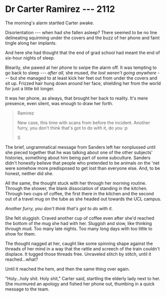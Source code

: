 # Dr Carter Ramirez --- 2112

The morning's alarm startled Carter awake.

Disorientation --- when had she fallen asleep? There seemed to be no line delineating squirming under the covers and the buzz of her phone and faint tingle along her implants.

And here she had thought that the end of grad school had meant the end of six-hour nights of sleep.

Blearily, she pawed at her phone to swipe the alarm off. It was tempting to go back to sleep --- *after all,* she mused, *the lost weren't going anywhere* --- but she managed to at least kick her feet out from under the covers and sit up. Frizzed hair hung down around her face, shielding her from the world for just a little bit longer.

It was her phone, as always, that brought her back to reality. It's mere presence, even silent, was enough to draw her forth.

> Ramirez
>
> New case\, this time with scans from before the incident. Another furry, you don't think that's got to do with it, do you :p
>
> S

The brief, ungrammatical message from Sanders left her nonplussed until she pieced together that he was talking about one of the other subjects' histories, something about him being part of some subculture. Sanders didn't honestly believe that people who pretended to be animals on the 'net were somehow more predisposed to get lost than everyone else. And, to be honest, neither did she.

All the same, the thought stuck with her through her morning routine. Through the shower, the blank dissociation of standing in the kitchen. Through two cups of coffee, the first there in the kitchen and the second out of a travel mug on the tube as she headed out towards the UCL campus.

*Another furry, you don't think that's got to do with it*.

She felt sluggish. Craved another cup of coffee even after she'd reached the bottom of the mug she had with her. Sluggish and slow, like thinking through mud. Too many late nights. Too many long days with too little to show for them.

The thought nagged at her, caught like some spinning shape against the threads of her mind in a way that the rattle and screech of the train couldn't displace. It tugged those threads free. Unraveled stitch by stitch, until it reached...what?

Until it reached the hem, and then the same thing over again.

"Holy...holy shit. Holy shit," Carter said, startling the elderly lady next to her. She murmured an apology and fished her phone out, thumbing in a quick message to the team.

